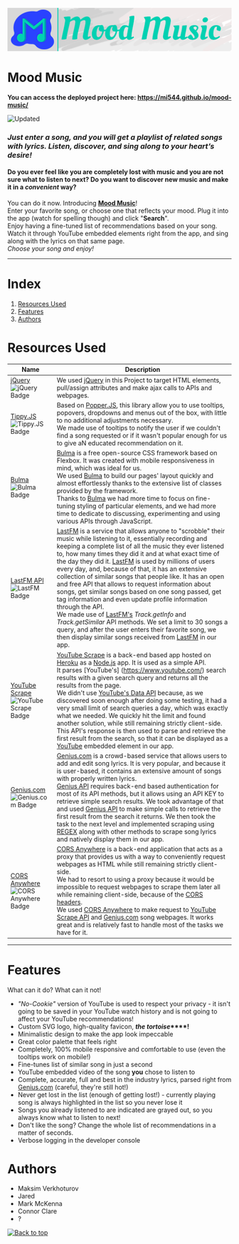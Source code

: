 ![header](assets/github/header.png)

# Mood Music

**You can access the deployed project here:
<https://mi544.github.io/mood-music/>**

![Updated](https://img.shields.io/static/v1?label=updated&message=July%2013th%202020&color=00D1B2&style=flat-square)


### *Just enter a song, and you will get a playlist of related songs with lyrics. Listen, discover, and sing along to your heart’s desire!*

#### Do you ever feel like you are completely lost with music and you are not sure what to listen to next? Do you want to discover new music and make it in a _convenient_ way?

You can do it now. Introducing [**Mood Music**](https://mi544.github.io/mood-music/)!<br />Enter your favorite song, or choose one that reflects your mood. Plug it into the app (watch for spelling though) and click "**Search**".<br />Enjoy having a fine-tuned list of recommendations based on your song. Watch it through YouTube embedded elements right from the app, and sing along with the lyrics on that same page.<br />*Choose your song and enjoy!*

---
# Index

1. [Resources Used](#Resources-Used)
2. [Features](#Features)
3. [Authors](#Authors)

# Resources Used

| Name | Description |
| ---- | ----------- |
| [jQuery](https://jquery.com/) ![jQuery Badge](https://img.shields.io/static/v1?label=Library&message=jQuery&color=E63946&style=for-the-badge&logo=javascript) | We used [jQuery](https://jquery.com/) in this Project to target HTML elements, pull/assign attributes and make ajax calls to APIs and webpages.
| [Tippy.JS](https://atomiks.github.io/tippyjs/) ![Tippy.JS Badge](https://img.shields.io/static/v1?label=Library&message=Tippy.JS&color=E63946&style=for-the-badge&logo=javascript) | Based on [Popper.JS](https://popper.js.org/), this library allow you to use tooltips, popovers, dropdowns and menus out of the box, with little to no additional adjustments necessary.<br />We made use of tooltips to notify the user if we couldn't find a song requested or if it wasn't popular enough for us to give aN educated recommendation on it.
| [Bulma](https://bulma.io/) ![Bulma Badge](https://img.shields.io/static/v1?label=Library&message=Tippy.JS&color=E63946&style=for-the-badge&logo=css3) | [Bulma](https://github.com/jgthms/bulma) is a free open-source CSS framework based on Flexbox. It was created with mobile responsiveness in mind, which was ideal for us.<br />We used [Bulma](https://github.com/jgthms/bulma) to build our pages' layout quickly and almost effortlessly thanks to the extensive list of classes provided by the framework.<br />Thanks to [Bulma](https://github.com/jgthms/bulma) we had more time to focus on fine-tuning styling of particular elements, and we had more time to dedicate to discussing, experimenting and using various APIs through JavaScript.
| [LastFM API](https://www.last.fm/api/) ![LastFM Badge](https://img.shields.io/static/v1?label=API&message=LastFM&color=E63946&style=for-the-badge&logo=a-frame) | [LastFM](https://www.last.fm/) is a service that allows anyone to "scrobble" their music while listening to it, essentially recording and keeping a complete list of all the music they ever listened to, how many times they did it and at what exact time of the day they did it. [LastFM](https://www.last.fm/) is used by millions of users every day, and, because of that, it has an extensive collection of similar songs that people like. It has an open and free API that allows to request information about songs, get similar songs based on one song passed, get tag information and even update profile information through the API.<br />We made use of [LastFM's](https://www.last.fm/) _Track.getInfo_ and _Track.getSimilar_ API methods. We set a limit to 30 songs a query, and after the user enters their favorite song, we then display similar songs received from [LastFM](https://www.last.fm/) in our app.
| [YouTube Scrape](https://github.com/HermanFassett/youtube-scrape) ![YouTube Scrape Badge](https://img.shields.io/static/v1?label=API&message=YouTube%20Scrape&color=E63946&style=for-the-badge&logo=a-frame) | [YouTube Scrape](http://youtube-scrape.herokuapp.com/api/search) is a back-end based app hosted on [Heroku](https://www.heroku.com/) as a [Node.js](https://nodejs.org/) app. It is used as a simple API.<br />It parses [YouTube's] (https://www.youtube.com/) search results with a given search query and returns all the results from the page.<br />We didn't use [YouTube's Data API](https://developers.google.com/youtube/v3/getting-started) because, as we discovered soon enough after doing some testing, it had a very small limit of search queries a day, which was exactly what we needed. We quickly hit the limit and found another solution, while still remaining strictly client-side. This API's response is then used to parse and retrieve the first result from the search, so that it can be displayed as a [YouTube](https://www.youtube.com/) embedded element in our app.
| [Genius.com](https://genius.com/) ![Genius.com Badge](https://img.shields.io/static/v1?label=API&message=genius.com&color=E63946&style=for-the-badge&logo=a-frame) | [Genius.com](https://docs.genius.com/) is a crowd-based service that allows users to add and edit song lyrics. It is very popular, and because it is user-based, it contains an extensive amount of songs with properly written lyrics.<br />[Genius API](https://docs.genius.com/) requires back-end based authentication for most of its API methods, but it allows using an API KEY to retrieve simple search results. We took advantage of that and used [Genius API](https://docs.genius.com/) to make simple calls to retrieve the first result from the search it returns. We then took the task to the next level and implemented scraping using [REGEX](https://developer.mozilla.org/en-US/docs/Web/JavaScript/Guide/Regular_Expressions) along with other methods to scrape song lyrics and natively display them in our app.
| [CORS Anywhere](https://github.com/Rob--W/cors-anywhere) ![CORS Anywhere Badge](https://img.shields.io/static/v1?label=proxy&message=cors%20anywhere&color=E63946&style=for-the-badge&logo=server%20fault) | [CORS Anywhere](https://cors-anywhere.herokuapp.com/) is a back-end application that acts as a proxy that provides us with a way to conveniently request webpages as HTML while still remaining strictly client-side.<br />We had to resort to using a proxy because it would be impossible to request webpages to scrape them later all while remaining client-side, because of the [CORS headers](https://developer.mozilla.org/en-US/docs/Web/HTTP/CORS).<br />We used [CORS Anywhere](https://cors-anywhere.herokuapp.com/) to make request to [YouTube Scrape API](http://youtube-scrape.herokuapp.com/api/search) and [Genius.com](https://genius.com/) song webpages. It works great and is relatively fast to handle most of the tasks we have for it.
***


# Features
What can it do? What can it not!

* _"No-Cookie"_ version of YouTube is used to respect your privacy - it isn't going to be saved in your YouTube watch history and is not going to affect your YouTube recommendations!
* Custom SVG logo, high-quality favicon, **_the tortoise_****!**
* Minimalistic design to make the app look impeccable
* Great color palette that feels right
* Completely, 100% mobile responsive and comfortable to use (even the tooltips work on mobile!)
* Fine-tunes list of similar song in just a second
* YouTube embedded video of the song **you** chose to listen to
* Complete, accurate, full and best in the industry lyrics, parsed right from [Genius.com](https://genius.com/) (careful, they're still hot!)
* Never get lost in the list (enough of getting lost!) - currently playing song is always highlighted in the list so you never lose it
* Songs you already listened to are indicated are grayed out, so you always know what to listen to next!
* Don't like the song? Change the whole list of recommendations in a matter of seconds.
* Verbose logging in the developer console


# Authors
* Maksim Verkhoturov
* Jared 
* Mark McKenna
* Connor Clare
* ?

[![Back to top](https://img.shields.io/badge/Back%20to%20top-lightgrey?style=flat-square)](#index)